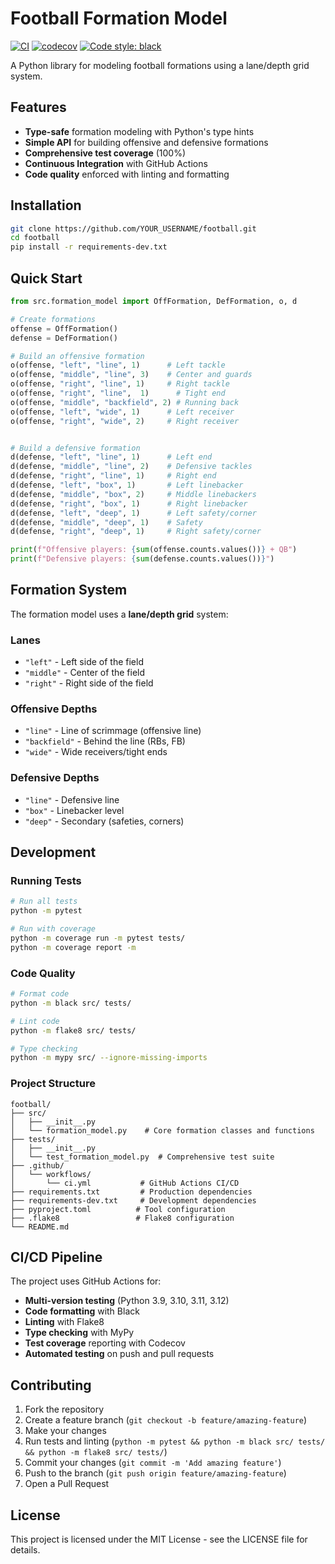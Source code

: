 # Football Formation Model

[![CI](https://github.com/YOUR_USERNAME/football/actions/workflows/ci.yml/badge.svg)](https://github.com/YOUR_USERNAME/football/actions/workflows/ci.yml)
[![codecov](https://codecov.io/gh/YOUR_USERNAME/football/branch/main/graph/badge.svg)](https://codecov.io/gh/YOUR_USERNAME/football)
[![Code style: black](https://img.shields.io/badge/code%20style-black-000000.svg)](https://github.com/psf/black)

A Python library for modeling football formations using a lane/depth grid system.

## Features

- **Type-safe** formation modeling with Python's type hints
- **Simple API** for building offensive and defensive formations
- **Comprehensive test coverage** (100%)
- **Continuous Integration** with GitHub Actions
- **Code quality** enforced with linting and formatting

## Installation

```bash
git clone https://github.com/YOUR_USERNAME/football.git
cd football
pip install -r requirements-dev.txt
```

## Quick Start

```python
from src.formation_model import OffFormation, DefFormation, o, d

# Create formations
offense = OffFormation()
defense = DefFormation()

# Build an offensive formation
o(offense, "left", "line", 1)      # Left tackle
o(offense, "middle", "line", 3)    # Center and guards  
o(offense, "right", "line", 1)     # Right tackle
o(offense, "right", "line",  1)      # Tight end
o(offense, "middle", "backfield", 2) # Running back
o(offense, "left", "wide", 1)      # Left receiver
o(offense, "right", "wide", 2)     # Right receiver


# Build a defensive formation
d(defense, "left", "line", 1)      # Left end
d(defense, "middle", "line", 2)    # Defensive tackles
d(defense, "right", "line", 1)     # Right end
d(defense, "left", "box", 1)       # Left linebacker
d(defense, "middle", "box", 2)     # Middle linebackers
d(defense, "right", "box", 1)      # Right linebacker
d(defense, "left", "deep", 1)      # Left safety/corner
d(defense, "middle", "deep", 1)    # Safety
d(defense, "right", "deep", 1)     # Right safety/corner

print(f"Offensive players: {sum(offense.counts.values())} + QB")
print(f"Defensive players: {sum(defense.counts.values())}")
```

## Formation System

The formation model uses a **lane/depth grid** system:

### Lanes
- `"left"` - Left side of the field
- `"middle"` - Center of the field  
- `"right"` - Right side of the field

### Offensive Depths
- `"line"` - Line of scrimmage (offensive line)
- `"backfield"` - Behind the line (RBs, FB)
- `"wide"` - Wide receivers/tight ends

### Defensive Depths
- `"line"` - Defensive line
- `"box"` - Linebacker level
- `"deep"` - Secondary (safeties, corners)

## Development

### Running Tests

```bash
# Run all tests
python -m pytest

# Run with coverage
python -m coverage run -m pytest tests/
python -m coverage report -m
```

### Code Quality

```bash
# Format code
python -m black src/ tests/

# Lint code
python -m flake8 src/ tests/

# Type checking
python -m mypy src/ --ignore-missing-imports
```

### Project Structure

```
football/
├── src/
│   ├── __init__.py
│   └── formation_model.py    # Core formation classes and functions
├── tests/
│   ├── __init__.py
│   └── test_formation_model.py  # Comprehensive test suite
├── .github/
│   └── workflows/
│       └── ci.yml           # GitHub Actions CI/CD
├── requirements.txt         # Production dependencies
├── requirements-dev.txt     # Development dependencies
├── pyproject.toml          # Tool configuration
├── .flake8                 # Flake8 configuration
└── README.md
```

## CI/CD Pipeline

The project uses GitHub Actions for:

- **Multi-version testing** (Python 3.9, 3.10, 3.11, 3.12)
- **Code formatting** with Black
- **Linting** with Flake8
- **Type checking** with MyPy
- **Test coverage** reporting with Codecov
- **Automated testing** on push and pull requests

## Contributing

1. Fork the repository
2. Create a feature branch (`git checkout -b feature/amazing-feature`)
3. Make your changes
4. Run tests and linting (`python -m pytest && python -m black src/ tests/ && python -m flake8 src/ tests/`)
5. Commit your changes (`git commit -m 'Add amazing feature'`)
6. Push to the branch (`git push origin feature/amazing-feature`)
7. Open a Pull Request

## License

This project is licensed under the MIT License - see the LICENSE file for details.